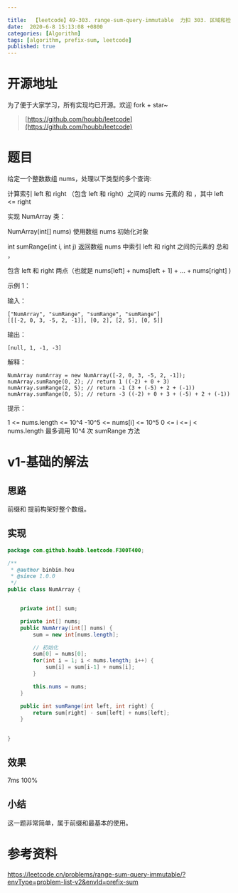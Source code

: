 ```yaml
---

title:  【leetcode】49-303. range-sum-query-immutable  力扣 303. 区域和检索 - 数组不可变
date:  2020-6-8 15:13:08 +0800
categories: [Algorithm]
tags: [algorithm, prefix-sum, leetcode]
published: true
---
```


# 开源地址

为了便于大家学习，所有实现均已开源。欢迎 fork + star~

> [https://github.com/houbb/leetcode](https://github.com/houbb/leetcode)

# 题目

给定一个整数数组  nums，处理以下类型的多个查询:

计算索引 left 和 right （包含 left 和 right）之间的 nums 元素的 和 ，其中 left <= right

实现 NumArray 类：

NumArray(int[] nums) 使用数组 nums 初始化对象

int sumRange(int i, int j) 返回数组 nums 中索引 left 和 right 之间的元素的 总和 ，

包含 left 和 right 两点（也就是 nums[left] + nums[left + 1] + ... + nums[right] )
 

示例 1：


输入：

```
["NumArray", "sumRange", "sumRange", "sumRange"]
[[[-2, 0, 3, -5, 2, -1]], [0, 2], [2, 5], [0, 5]]
```

输出：

```
[null, 1, -1, -3]
```

解释：

```
NumArray numArray = new NumArray([-2, 0, 3, -5, 2, -1]);
numArray.sumRange(0, 2); // return 1 ((-2) + 0 + 3)
numArray.sumRange(2, 5); // return -1 (3 + (-5) + 2 + (-1)) 
numArray.sumRange(0, 5); // return -3 ((-2) + 0 + 3 + (-5) + 2 + (-1))
```

提示：

1 <= nums.length <= 10^4
-10^5 <= nums[i] <= 10^5
0 <= i <= j < nums.length
最多调用 10^4 次 sumRange 方法




# v1-基础的解法

## 思路

前缀和 提前构架好整个数组。


## 实现

```java
package com.github.houbb.leetcode.F300T400;

/**
 * @author binbin.hou
 * @since 1.0.0
 */
public class NumArray {


    private int[] sum;

    private int[] nums;
    public NumArray(int[] nums) {
        sum = new int[nums.length];

        // 初始化
        sum[0] = nums[0];
        for(int i = 1; i < nums.length; i++) {
            sum[i] = sum[i-1] + nums[i];
        }

        this.nums = nums;
    }

    public int sumRange(int left, int right) {
        return sum[right] - sum[left] + nums[left];
    }
    

}
```

## 效果

7ms 100%


## 小结

这一题非常简单，属于前缀和最基本的使用。

# 参考资料

https://leetcode.cn/problems/range-sum-query-immutable/?envType=problem-list-v2&envId=prefix-sum

